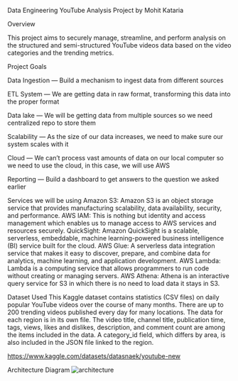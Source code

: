 
Data Engineering YouTube Analysis Project by Mohit Kataria

Overview

This project aims to securely manage, streamline, and perform analysis on the structured and semi-structured YouTube videos data based on the video categories and the trending metrics.

Project Goals

Data Ingestion — Build a mechanism to ingest data from different sources

ETL System — We are getting data in raw format, transforming this data into the proper format

Data lake — We will be getting data from multiple sources so we need centralized repo to store them

Scalability — As the size of our data increases, we need to make sure our system scales with it

Cloud — We can’t process vast amounts of data on our local computer so we need to use the cloud, in this case, we will use AWS

Reporting — Build a dashboard to get answers to the question we asked earlier

Services we will be using
  Amazon S3: Amazon S3 is an object storage service that provides manufacturing scalability, data availability, security, and performance.
  AWS IAM: This is nothing but identity and access management which enables us to manage access to AWS services and resources securely.
  QuickSight: Amazon QuickSight is a scalable, serverless, embeddable, machine learning-powered business intelligence (BI) service built for the cloud.
  AWS Glue: A serverless data integration service that makes it easy to discover, prepare, and combine data for analytics, machine learning, and application development.
  AWS Lambda: Lambda is a computing service that allows programmers to run code without creating or managing servers.
  AWS Athena: Athena is an interactive query service for S3 in which there is no need to load data it stays in S3.

Dataset Used
  This Kaggle dataset contains statistics (CSV files) on daily popular YouTube videos over the course of many months. There are up to 200 trending videos published every day for   many locations. The data for each region is in its own file. The video title, channel title, publication time, tags, views, likes and dislikes, description, and comment count   are among the items included in the data. A category_id field, which differs by area, is also included in the JSON file linked to the region.

https://www.kaggle.com/datasets/datasnaek/youtube-new

Architecture Diagram
![architecture](https://github.com/mohitkataria-25/data-engineering-projects/assets/125937288/6728210c-23bb-42f9-b58b-0349d5694c60)

